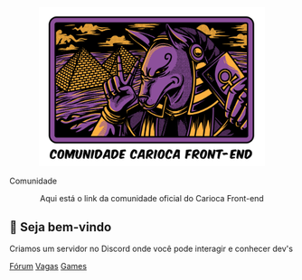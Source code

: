 
<p  align="center">
    <img  src="./assets/comunidade.png"  width="400"  alt="Carioca Front-end">
</p

<h1  align="center">Comunidade</h1>

<p  align="center">Aqui está o link da comunidade oficial do Carioca Front-end</p>

  

## :new_moon_with_face: Seja bem-vindo

Criamos um servidor no Discord onde você pode interagir e conhecer dev's 



  

[Fórum](https://github.com/cariocafrontend/forum)
[Vagas](https://github.com/cariocafrontend/vagas)
[Games](https://github.com/cariocafrontend/game)
